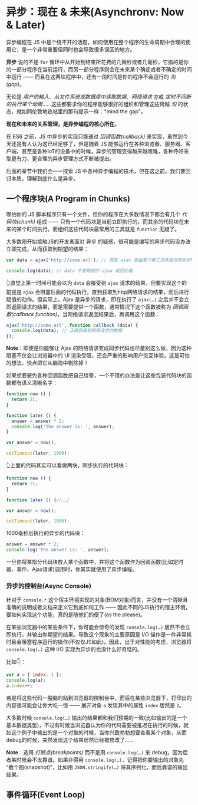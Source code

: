 # 异步：现在 & 未来(Asynchronv: Now & Later)
异步编程在 JS 中是个绕不开的话题，如何使用在整个程序的生命周期中合理的使用它，是一个非常重要但同时也会导致很多误区的地方。

**异步** 说的不是 `for` 循环中从开始到结束所花费的几微秒或者几毫秒，它指的是你的一部分程序在当前运行，而另一部分程序则会在未来某个确定或者不确定的时间中运行 —— 而且在这两块程序中，还有一段时间是你的程序不会运行的 *沟(gap)*。

无论是 *用户的输入*、*从文件系统或数据库中读取数据*、*网络请求* 亦或 *定时不间断的执行某个动画*……这些都要求你的程序能够很好的组织和管理这些跨越 *沟* 的状态，就如同伦敦地铁站里的那句提示一样："mind the gap"。

**现在和未来的关系管理，是异步编程的核心所在**。

在 ES6 之前，JS 中异步的实现只能通过 *回调函数(callback)* 来实现，虽然到今天还是有人认为这已经足够了，但是随着 JS 能够运行在各种浏览器、服务器、客户端，甚至是各种IoT的设备中的时候，异步的管理变得越来越艰难，各种呼吁采取更有力、更合理的异步管理方式不断被提出。

后面的章节中我们会一一探索 JS 中各种异步编程的技术，但在这之前，我们要回归本质，理解到底什么是异步。

## 一个程序块(A Program in Chunks)
哪怕你的 JS 脚本程序只有一个文件，但你的程序在大多数情况下都会有几个 *代码块(chunk)* 组成 —— 只有一个代码块是当前立即执行的，而其余的代码块在未来的某个时间执行。而组织这些代码块最常用的工具就是 `function` 无疑了。

大多数刚开始接触JS的开发者面对 异步 的疑惑，很可能是编写的异步代码没办法立即完成，从而获取到期望的结果：

```js
var data = ajax('http://some.url'); // 假定 ajax 是由某个第三方库提供的异步http请求方法

console.log(data); // data 不是期望的 ajax 返回的值
```

👆直觉上第一时间可能会以为 `data` 会接受到 `ajax` 请求的结果，但要实现这个的前提是 `ajax` 会阻塞后面的代码执行，直到获取到http网络请求的结果，而后进行赋值的动作。但实际上，Ajax 是异步的请求，即在执行了 `ajax(…)` 之后并不会立即返回请求的结果，而是需要提供一个函数，通常情况下这个函数被称为 *回调函数(callback function)*，当网络请求返回结果后，再调用这个函数：

```js
ajax('http://some.url', function callback (data) {
  console.log(data); // 正确获取到网络请求的数据
});
```

**Note**：即便是你能够让 Ajax 的网络请求变成同步代码也尽量别这么做，因为这种阻塞不仅会让浏览器中的 UI 渲染受阻，还会严重的影响用户交互体验，这是可怕的想法，快点把它从脑海中剔除掉！

如果想要避免各种回调函数把自己绕晕，一个不错的办法是让这些包装代码块的函数都有语义清晰名字：

```js
function now () {
  return 21;
}

function later () {
  answer = answer * 2;
  console.log('The answer is: ', answer);
}

var answer = now();

setTimeout(later, 1000);
```

👆上面的代码其实可以看做两块，同步执行的代码块：

```js
function now () {
  return 21;
}

function later () {//……}

var answer = now();

setTimeout(later, 1000);
```

1000毫秒后执行的异步的代码块：
```js
answer = answer * 2;
console.log('The answer is: ', answer);
```

一旦你将某部分代码块放入某个函数中，并将这个函数作为回调函数(比如定时器、事件、Ajax请求)调用时，你其实就使用了异步编程。

### 异步的控制台(Async Console)
针对于 `console.*` 这个宿主环境实现的对象(BOM对象)而言，并没有一个清晰且准确的说明或者文档来定义它到底如何工作 —— 因此不同的JS执行的宿主环境，要如何实现这个功能，真的是随他们的便了(as the please)。

在某些浏览器中的某些条件下，你可能会惊奇的发现 `console.log(…)` 居然不会立即执行，并输出你期望的结果。导致这个现象的主要原因是 I/O 操作是一件非常耗时且会阻塞程序运行的操作(不仅仅JS如此)。因此，出于对性能的考虑，浏览器将 `console.log(…)` 这种 I/O 实现为异步的也没什么好奇怪的。

比如👇：

```js
var a = { index: 1 };
console.log(a);
a.index++;
```

若是将这些代码一股脑的贴到浏览器的控制台中，而后在某些浏览器下，打印出的内容很可能会让你大吃一惊 —— 展开对象 `a` 发现其中的属性 `index` 居然是 `2`。

大多数时候 `console.log(…)` 输出的结果都和我们预期的一致(比如输出的是一个基本数据类型)，不过有时候当浏览器认为你的代码需要被推迟在执行的时候，就如这个例子中输出的是一个对象的时候，当你兴致勃勃想要查看某个对象，从而debug的时候，突然发现这个结果居然已经被修改了……

**Note**：选用 *打断点(breakpoints)* 而不是用 `console.log(…)` 来 debug，因为后者某时候会不太靠谱。如果非得用 `console.log(…)`，记得把你要输出的对象先 “截个图(snapshot)”，比如用 `JSON.stringify(…)` 将其序列化，而后靠谱的输出结果。

## 事件循环(Event Loop)